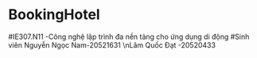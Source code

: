 # BookingHotel
#IE307.N11 -Công nghệ lập trình đa nền tảng cho ứng dụng di động
#Sinh viên 
Nguyễn Ngọc Nam-20521631
\nLâm Quốc Đạt   -20520433
